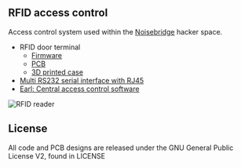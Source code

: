 RFID access control
-------------------

Access control system used within the [Noisebridge] hacker space.

   - RFID door terminal
      * [Firmware](software/firmware/README.md)
      * [PCB](hardware/terminal/README.md)
      * [3D printed case](hardware/terminal-case/README.md)
   - [Multi RS232 serial interface with RJ45](hardware/multi-interface/README.md)
   - [Earl: Central access control software](software/earl/README.md)

![RFID reader][case-image]

[case-image]: https://github.com/hzeller/rfid-access-control/raw/master/img/rfid-reader-case.png
[Noisebridge]: https://noisebridge.net/

## License

All code and PCB designs are released under the GNU General Public License V2, found in LICENSE

